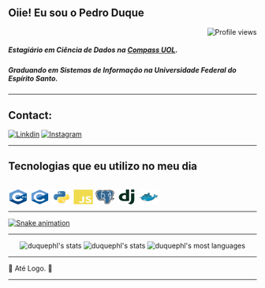 ## Oiie! Eu sou o Pedro Duque

<p align="right"> <img src="https://komarev.com/ghpvc/?username=duquephl&color=yellow" alt="Profile views" /> </p>

##### Estagiário em Ciência de Dados na [Compass UOL](https://compass.uol/pt/home/).
##### Graduando em Sistemas de Informação na Universidade Federal do Espírito Santo.

* * * 

## Contact:

[![Linkdin](https://img.shields.io/badge/LinkedIn-0077B5?style=for-the-badge&logo=linkedin&logoColor=white)](https://www.linkedin.com/in/duquephl/)
[![Instagram](https://img.shields.io/badge/Instagram-E4405F?style=for-the-badge&logo=instagram&logoColor=white)](https://www.instagram.com/duquephl/)

* * * 
## Tecnologias que eu utilizo no meu dia
<div style="display: inline_block"><br>
  <img align="center" alt="duquephl-CPP" height="30" width="40" src="https://github.com/devicons/devicon/blob/master/icons/cplusplus/cplusplus-original.svg">
 <img align="center" alt="duquephl-C" height="30" width="40" src="https://github.com/devicons/devicon/blob/master/icons/c/c-original.svg">
  <img align="center" alt="duquephl-Python" height="30" width="40" src="https://raw.githubusercontent.com/devicons/devicon/master/icons/python/python-original.svg">
  <img align="center" alt="duquephl-Js" height="30" width="40" src="https://raw.githubusercontent.com/devicons/devicon/master/icons/javascript/javascript-plain.svg">
  <img align="center" alt="duquephl-Psql" height="30" width="40" src="https://raw.githubusercontent.com/devicons/devicon/master/icons/postgresql/postgresql-original.svg">
  <img align="center" alt="duquephl-Dj" height="30" width="40" 
src="https://raw.githubusercontent.com/devicons/devicon/master/icons/django/django-plain.svg">
  <img align="center" alt="duquephl-Docker" height="30" width="40" 
src="https://raw.githubusercontent.com/devicons/devicon/master/icons/docker/docker-original.svg">
</div>

  
* * *

<div>

  [![Snake animation](https://github.com/duquephl/duquephl/blob/output/github-contribution-grid-snake.svg)](https://github.com/duquephl)

</div>
 
* * * 

<div>
 <p align="center">
<img width="530em" src="https://github-readme-stats.vercel.app/api?username=duquephl&show_icons=true&include_all_commits=true&theme=dark&hide_border=true&count_private=true" alt="duquephl's stats"/>
<img width="530em" src="https://github-readme-streak-stats.herokuapp.com/?user=duquephl&theme=dark&hide_border=true&count_private=true" alt="duquephl's stats"/>
<img width="530em" src="https://github-readme-stats.vercel.app/api/top-langs/?username=duquephl&layout=compact&theme=dark&langs_count=10&hide_border=true&count_private=true" alt="duquephl's most languages"/>
</p>
</div>

* * *

 👋 Até Logo. 👋

* * *
